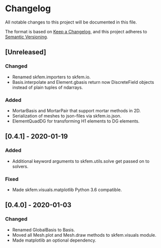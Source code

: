 # Changelog
All notable changes to this project will be documented in this file.

The format is based on [Keep a Changelog](https://keepachangelog.com/en/1.0.0/),
and this project adheres to [Semantic Versioning](https://semver.org/spec/v2.0.0.html).

## [Unreleased]

### Changed
- Renamed skfem.importers to skfem.io.
- Basis.interpolate and Element.gbasis return now DiscreteField objects instead
  of plain tuples of ndarrays.

### Added
- MortarBasis and MortarPair that support mortar methods in 2D.
- Serialization of meshes to json-files via skfem.io.json.
- ElementQuadDG for transforming H1 elements to DG elements.

## [0.4.1] - 2020-01-19

### Added
- Additional keyword arguments to skfem.utils.solve get passed on to solvers.

### Fixed
- Made skfem.visuals.matplotlib Python 3.6 compatible.

## [0.4.0] - 2020-01-03

### Changed
- Renamed GlobalBasis to Basis.
- Moved all Mesh.plot and Mesh.draw methods to skfem.visuals module.
- Made matplotlib an optional dependency.
